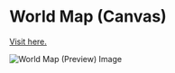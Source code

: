 # World Map (Canvas)

[Visit here.](https://world-map.mini-project.luizfelipe.dev)

![World Map (Preview) Image](https://user-images.githubusercontent.com/23662020/102773772-8dd2e300-4368-11eb-8d0a-3099bd59659d.png)

